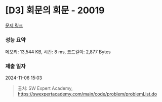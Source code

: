 # [D3] 회문의 회문 - 20019 

[문제 링크](https://swexpertacademy.com/main/code/problem/problemDetail.do?contestProbId=AY2hjCWKbykDFATh) 

### 성능 요약

메모리: 13,544 KB, 시간: 8 ms, 코드길이: 2,877 Bytes

### 제출 일자

2024-11-06 15:03



> 출처: SW Expert Academy, https://swexpertacademy.com/main/code/problem/problemList.do